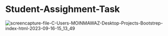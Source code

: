 # Student-Assighment-Task

![screencapture-file-C-Users-MOINMAWAZ-Desktop-Projects-Bootstrep-index-html-2023-09-16-15_13_49](https://github.com/Moinnawaz03/Student-Assighment-Task/assets/141616375/40e69dae-3686-48f4-816b-5c8d24de363e)

